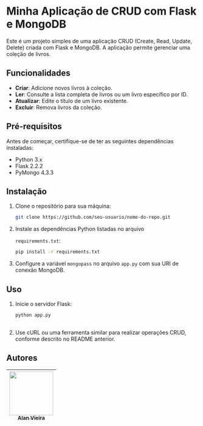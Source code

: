 # Minha Aplicação de CRUD com Flask e MongoDB

Este é um projeto simples de uma aplicação CRUD (Create, Read, Update, Delete) criada com Flask e MongoDB. A aplicação permite gerenciar uma coleção de livros.

## Funcionalidades

- **Criar**: Adicione novos livros à coleção.
- **Ler**: Consulte a lista completa de livros ou um livro específico por ID.
- **Atualizar**: Edite o título de um livro existente.
- **Excluir**: Remova livros da coleção.

## Pré-requisitos

Antes de começar, certifique-se de ter as seguintes dependências instaladas:

- Python 3.x
- Flask 2.2.2
- PyMongo 4.3.3

## Instalação

1. Clone o repositório para sua máquina:

   ```bash
   git clone https://github.com/seu-usuario/nome-do-repo.git

2. Instale as dependências Python listadas no arquivo

   `requirements.txt`:

   ```bash
   pip install -r requirements.txt

3. Configure a variável `mongopass` no arquivo `app.py` com sua URI de conexão MongoDB.

## Uso

1.  Inicie o servidor Flask:

    ```bash
    python app.py
 
2. Use cURL ou uma ferramenta similar para realizar operações CRUD, conforme descrito no README anterior.

## Autores

| [<img src="https://avatars.githubusercontent.com/alan-vieira" width=115><br><sub>Alan Vieira</sub>](https://github.com/alan-vieira) |
| :---: |
